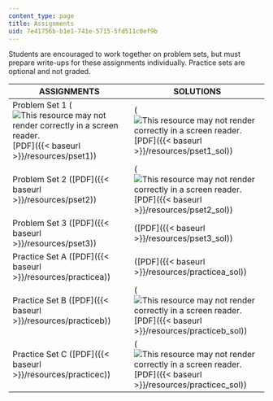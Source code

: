 ```yaml
---
content_type: page
title: Assignments
uid: 7e41756b-b1e1-741e-5715-5fd511c0ef9b
---
```


Students are encouraged to work together on problem sets, but must prepare write-ups for these assignments individually. Practice sets are optional and not graded.

| ASSIGNMENTS | SOLUTIONS |
| --- | --- |
| Problem Set 1 (![This resource may not render correctly in a screen reader.](/images/inacessible.gif)[PDF]({{< baseurl >}}/resources/pset1)) | (![This resource may not render correctly in a screen reader.](/images/inacessible.gif)[PDF]({{< baseurl >}}/resources/pset1_sol)) |
| Problem Set 2 ([PDF]({{< baseurl >}}/resources/pset2)) | (![This resource may not render correctly in a screen reader.](/images/inacessible.gif)[PDF]({{< baseurl >}}/resources/pset2_sol)) |
| Problem Set 3 ([PDF]({{< baseurl >}}/resources/pset3)) | ([PDF]({{< baseurl >}}/resources/pset3_sol)) |
| Practice Set A ([PDF]({{< baseurl >}}/resources/practicea)) | ([PDF]({{< baseurl >}}/resources/practicea_sol)) |
| Practice Set B ([PDF]({{< baseurl >}}/resources/practiceb)) | (![This resource may not render correctly in a screen reader.](/images/inacessible.gif)[PDF]({{< baseurl >}}/resources/practiceb_sol)) |
| Practice Set C ([PDF]({{< baseurl >}}/resources/practicec)) | (![This resource may not render correctly in a screen reader.](/images/inacessible.gif)[PDF]({{< baseurl >}}/resources/practicec_sol))